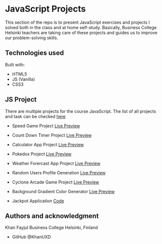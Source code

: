 # JavaScript Projects

This section of the repo is to present JavaScript exercises and projects I solved both in the class and at home self-study. Basically, Business College Helsinki teachers are taking care of these projects and guides us to improve our problem-solving skills.

## Technologies used

Built with:

- HTML5
- JS (Vanilla)
- CSS3

## JS Project

There are multiple projects for the course JavaScript. The list of all projects and task can be checked [here](https://github.com/khanuxd/BCH_React21K/tree/main/JS)

- Speed Game Project [Live Preview](https://khanuxd.github.io/BCH_React21K/JS/Margit/Speed_Game/)

- Count Down Timer Project [Live Preview](https://khanuxd.github.io/BCH_React21K/JS/JS/Margit/countDownTimer)

- Calculator App Project [Live Preview](https://khanuxd.github.io/BCH_React21K/JS/Hoang/Calculator_App)

- Pokedox Project [Live Preview](https://khanuxd.github.io/BCH_React21K/JS/Hoang/Pokemon_Project)

- Weather Forercast App Project [Live Preview](https://khanuxd.github.io/BCH_React21K/JS/Hoang/Weather_App)

- Random Users Profile Generation [Live Preview](https://khanuxd.github.io/BCH_React21K/JS/Hoang/Random_Users/)

- Cyclone Arcade Game Project [Live Preview](https://khanuxd.github.io/BCH_React21K/JS/Hoang/Cyclone_Arcade_Game_Project)

- Background Gradient Color Generator [Live Preview](https://khanuxd.github.io/BCH_React21K/JS/Margit/BG_gradiant_Color_Generator)

- Jackpot Application [Code](https://khanuxd.github.io/BCH_React21K/JS/Margit/BG_gradiant_Color_Generator)

## Authors and acknowledgment

Khan Fayjul
Business College Helsinki, Finland

- GitHub @KhanUXD
